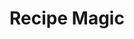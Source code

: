 ---
layout: portfolio
title: Recipe Magic
description: Lorem ipsum dolor sit amet, consectetur adipiscing elit. Sed euismod, urna eu tincidunt consectetur, nisl nunc euismod nisi, eu porttitor nisl nunc euismod nisi. Lorem ipsum dolor sit amet, consectetur adipiscing elit. Sed euismod, urna eu tincidunt consectetur, nisl nunc euismod nisi, eu porttitor nisl nunc euismod nisi. Sed euismod, urna eu tincidunt consectetur, nisl nunc euismod nisi, eu porttitor nisl nunc euismod nisi. 
image: recipe-magic-1.jpg
featured_image: recipe-magic-1-1024w.jpeg
type: Personal project
tech: React, Edamam API
tags: portfolio
---